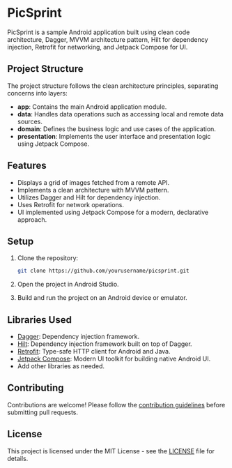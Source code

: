 # PicSprint

PicSprint is a sample Android application built using clean code architecture, Dagger, MVVM architecture pattern, Hilt for dependency injection, Retrofit for networking, and Jetpack Compose for UI.

## Project Structure

The project structure follows the clean architecture principles, separating concerns into layers:

- **app**: Contains the main Android application module.
- **data**: Handles data operations such as accessing local and remote data sources.
- **domain**: Defines the business logic and use cases of the application.
- **presentation**: Implements the user interface and presentation logic using Jetpack Compose.

## Features

- Displays a grid of images fetched from a remote API.
- Implements a clean architecture with MVVM pattern.
- Utilizes Dagger and Hilt for dependency injection.
- Uses Retrofit for network operations.
- UI implemented using Jetpack Compose for a modern, declarative approach.

## Setup

1. Clone the repository:

    ```bash
    git clone https://github.com/yourusername/picsprint.git
    ```

2. Open the project in Android Studio.

3. Build and run the project on an Android device or emulator.

## Libraries Used

- [Dagger](https://github.com/google/dagger): Dependency injection framework.
- [Hilt](https://developer.android.com/training/dependency-injection/hilt-android): Dependency injection framework built on top of Dagger.
- [Retrofit](https://square.github.io/retrofit/): Type-safe HTTP client for Android and Java.
- [Jetpack Compose](https://developer.android.com/jetpack/compose): Modern UI toolkit for building native Android UI.
- Add other libraries as needed.

## Contributing

Contributions are welcome! Please follow the [contribution guidelines](CONTRIBUTING.md) before submitting pull requests.

## License

This project is licensed under the MIT License - see the [LICENSE](LICENSE) file for details.
